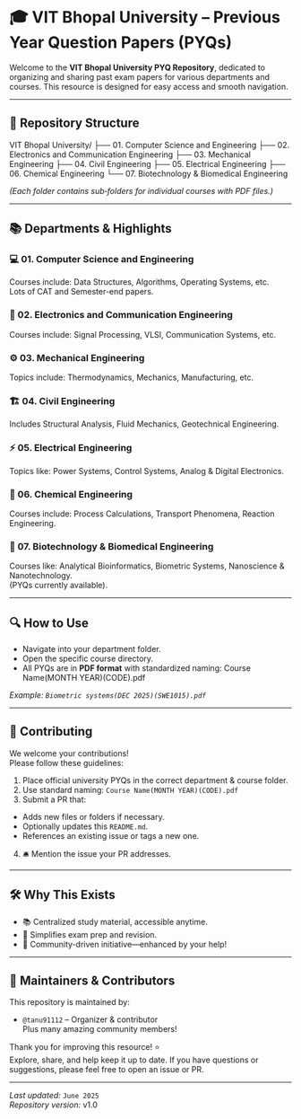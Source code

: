 
# 🎓 VIT Bhopal University – Previous Year Question Papers (PYQs)

Welcome to the **VIT Bhopal University PYQ Repository**, dedicated to organizing and sharing past exam papers for various departments and courses. This resource is designed for easy access and smooth navigation.

---

## 📂 Repository Structure
VIT Bhopal University/
├── 01. Computer Science and Engineering
├── 02. Electronics and Communication Engineering
├── 03. Mechanical Engineering
├── 04. Civil Engineering
├── 05. Electrical Engineering
├── 06. Chemical Engineering
└── 07. Biotechnology & Biomedical Engineering

*(Each folder contains sub‑folders for individual courses with PDF files.)*

---

## 📚 Departments & Highlights

### 💻 01. Computer Science and Engineering  
Courses include: Data Structures, Algorithms, Operating Systems, etc.  
Lots of CAT and Semester-end papers.

### 📡 02. Electronics and Communication Engineering  
Courses include: Signal Processing, VLSI, Communication Systems, etc.

### ⚙️ 03. Mechanical Engineering  
Topics include: Thermodynamics, Mechanics, Manufacturing, etc.

### 🏗️ 04. Civil Engineering  
Includes Structural Analysis, Fluid Mechanics, Geotechnical Engineering.

### ⚡ 05. Electrical Engineering  
Topics like: Power Systems, Control Systems, Analog & Digital Electronics.

### 🧪 06. Chemical Engineering  
Courses include: Process Calculations, Transport Phenomena, Reaction Engineering.

### 🧬 07. Biotechnology & Biomedical Engineering  
Courses like: Analytical Bioinformatics, Biometric Systems, Nanoscience & Nanotechnology.  
(PYQs currently available).

---

## 🔍 How to Use
- Navigate into your department folder.
- Open the specific course directory.
- All PYQs are in **PDF format** with standardized naming:
Course Name(MONTH YEAR)(CODE).pdf

*Example: `Biometric systems(DEC 2025)(SWE1015).pdf`*

---

## 📌 Contributing
We welcome your contributions!  
Please follow these guidelines:
1. Place official university PYQs in the correct department & course folder.
2. Use standard naming: `Course Name(MONTH YEAR)(CODE).pdf`
3. Submit a PR that:
 - Adds new files or folders if necessary.
 - Optionally updates this `README.md`.
 - References an existing issue or tags a new one.
4. 🛎️ Mention the issue your PR addresses.

---

## 🛠️ Why This Exists
- 📚 Centralized study material, accessible anytime.
- 🔁 Simplifies exam prep and revision.
- 🧭 Community-driven initiative—enhanced by your help!

---

## 🙌 Maintainers & Contributors
This repository is maintained by:
- `@tanu91112` – Organizer & contributor  
Plus many amazing community members!

Thank you for improving this resource! ⭐  
Explore, share, and help keep it up to date. If you have questions or suggestions, please feel free to open an issue or PR.

---

*Last updated:* `June 2025`  
*Repository version:* v1.0  

